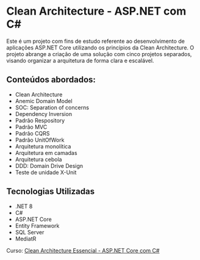 # Clean Architecture - ASP.NET com C#

Este é um projeto com fins de estudo referente ao desenvolvimento de aplicações ASP.NET Core utilizando os princípios da Clean Architecture. O projeto abrange a criação de uma solução com cinco projetos separados, visando organizar a arquitetura de forma clara e escalável.

## Conteúdos abordados:
- Clean Architecture
- Anemic Domain Model
- SOC: Separation of concerns
- Dependency Inversion
- Padrão Respository
- Padrão MVC
- Padrão CQRS
- Padrão UnitOfWork
- Arquitetura monolítica
- Arquitetura em camadas
- Arquitetura cebola
- DDD: Domain Drive Design
- Teste de unidade X-Unit

## Tecnologias Utilizadas
- .NET 8
- C#
- ASP.NET Core
- Entity Framework
- SQL Server
- MediatR

Curso: [Clean Architecture Essencial - ASP.NET Core com C#](https://www.udemy.com/course/clean-architecture-essencial-asp-net-core-com-c/)
